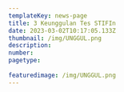 ```yaml
---
templateKey: news-page
title: 3 Keunggulan Tes STIFIn
date: 2023-03-02T10:17:05.133Z
thumbnail: /img/UNGGUL.png
description: 
number: 
pagetype:
  
featuredimage: /img/UNGGUL.png
---
```


